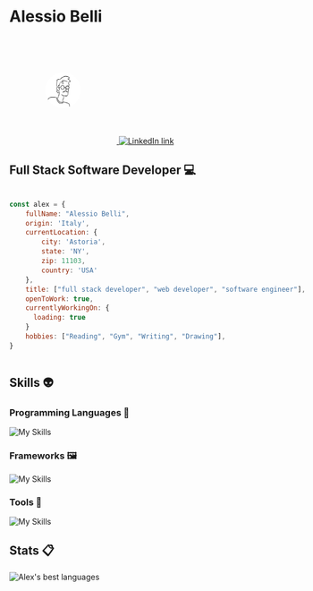   <div>
    <h1>Alessio Belli</h1>
  </div>
<div style="display: flex; justify-content: space-between; align-items: center;">
  <div>
    <a href="https://alexmcbex.github.io/portfolio" style="height: 1rem">
<img src="./mainProfilePic.png" style="border-radius: 100%; height: 4rem; margin:4rem" alt="Portfolio link">
</a>
    <a href="https://www.linkedin.com/in/alessio-belli/">
      <img src="https://skillicons.dev/icons?i=linkedin" alt="LinkedIn link">
    </a>
  </div>
</div>
<!-- ![Typing](https://media3.giphy.com/media/v1.Y2lkPTc5MGI3NjExM2ViN2I2NTI4NjNkYmEwMTAxYmM2MzM0Y2UxODY2MmU4Yzk4NmQ3ZCZlcD12MV9pbnRlcm5hbF9naWZzX2dpZklkJmN0PWc/XIqCQx02E1U9W/giphy.gif) -->

## Full Stack Software Developer :computer:

<div style="display:flex">
<div>
</div>
<div>

```javascript
const alex = {
    fullName: "Alessio Belli",
    origin: 'Italy',
    currentLocation: {
        city: 'Astoria',
        state: 'NY',
        zip: 11103,
        country: 'USA'
    },
    title: ["full stack developer", "web developer", "software engineer"],
    openToWork: true,
    currentlyWorkingOn: {
      loading: true
    }
    hobbies: ["Reading", "Gym", "Writing", "Drawing"],
}
```

</div>
</div>

## Skills :alien:

### Programming Languages :scroll:

![My Skills](https://skillicons.dev/icons?i=js,ts,html,css,python,)

### Frameworks :framed_picture:

![My Skills](https://skillicons.dev/icons?i=nodejs,react,nextjs,bootstrap,tailwind,expressjs,django,postgres&)

### Tools :wrench:

![My Skills](https://skillicons.dev/icons?i=mongodb,firebase,github,aws,gcp,linux,vscode,figma,postman,netlify)

<!-- <div style="display:flex "> -->

## Stats :clipboard:

![Alex's best languages](https://github-readme-stats.vercel.app/api/top-langs/?username=alexmcbex&layout=compact&theme=tokyonight&langs_count=6)

<!-- ![Alex's GitHub stats](https://github-readme-stats.vercel.app/api?username=AlexMcBex&theme=tokyonight&show_icons=true)
</div> -->
<!--
You're not suppposed to read this, here's a cookie 🍪
-->
